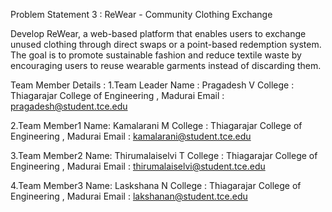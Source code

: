 ﻿Problem Statement 3 :
       ReWear - Community Clothing Exchange

Develop ReWear, a web-based platform that enables users to exchange unused clothing through direct swaps or a point-based redemption
system. The goal is to promote sustainable 
fashion and reduce textile waste by encouraging users to reuse wearable garments instead of 
discarding them. 

Team Member Details :
1.Team Leader Name : Pragadesh V
  College          : Thiagarajar College of Engineering , Madurai
  Email            : pragadesh@student.tce.edu

2.Team Member1 Name: Kamalarani M
  College          : Thiagarajar College of Engineering , Madurai
  Email            : kamalarani@student.tce.edu

3.Team Member2 Name: Thirumalaiselvi T
  College          : Thiagarajar College of Engineering , Madurai
  Email            : thirumalaiselvi@student.tce.edu

4.Team Member3 Name: Laskshana N
  College          : Thiagarajar College of Engineering , Madurai
  Email            : lakshanan@student.tce.edu

